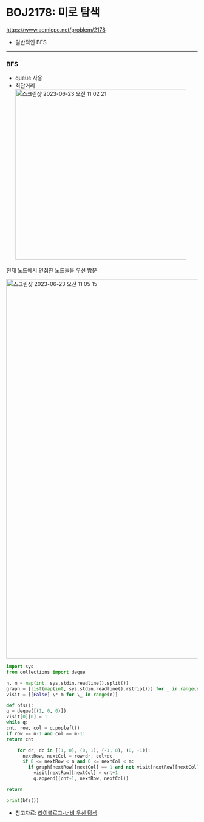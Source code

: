 # BOJ2178: 미로 탐색

<https://www.acmicpc.net/problem/2178>

- 일반적인 BFS

---

### BFS

- queue 사용
- 최단거리
  <img width="450" alt="스크린샷 2023-06-23 오전 11 02 21" src="https://github.com/kimchanho97/algorithm/assets/104095041/6f4744a7-ba0c-411b-b660-91274647fcbd">

현재 노드에서 인접한 노드들을 우선 방문

<img width="1000" alt="스크린샷 2023-06-23 오전 11 05 15" src="https://github.com/kimchanho97/algorithm/assets/104095041/bce017e7-780a-47fa-a917-cbffcd2a9b3a">

<br/>

```python
import sys
from collections import deque

n, m = map(int, sys.stdin.readline().split())
graph = [list(map(int, sys.stdin.readline().rstrip())) for _ in range(n)]
visit = [[False] \* m for \_ in range(n)]

def bfs():
q = deque([(1, 0, 0)])
visit[0][0] = 1
while q:
cnt, row, col = q.popleft()
if row == n-1 and col == m-1:
return cnt

    for dr, dc in [(1, 0), (0, 1), (-1, 0), (0, -1)]:
      nextRow, nextCol = row+dr, col+dc
      if 0 <= nextRow < n and 0 <= nextCol < m:
        if graph[nextRow][nextCol] == 1 and not visit[nextRow][nextCol]:
          visit[nextRow][nextCol] = cnt+1
          q.append((cnt+1, nextRow, nextCol))

return

print(bfs())
```

- 참고자료: [라이블로그-너비 우선 탐색](https://m.blog.naver.com/kks227/220785747864)
